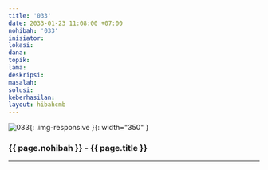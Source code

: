 ```yaml
---
title: '033'
date: 2033-01-23 11:08:00 +07:00
nohibah: '033'
inisiator:
lokasi:
dana:
topik:
lama:
deskripsi:
masalah:
solusi:
keberhasilan:
layout: hibahcmb
---
```


![033](/static/img/hibahcmb/033.png){: .img-responsive }{: width="350" }

### {{ page.nohibah }} - {{ page.title }}

---
